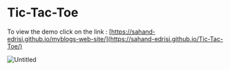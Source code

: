 # Tic-Tac-Toe

To view the demo click on the link : [https://sahand-edrisi.github.io/myblogs-web-site/](https://sahand-edrisi.github.io/Tic-Tac-Toe/)

![Untitled](https://github.com/user-attachments/assets/5eccfd3e-b6b9-4802-8c23-2bc7f2eca227)
